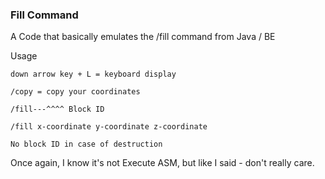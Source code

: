 ### Fill Command

A Code that basically emulates the /fill command from Java / BE

Usage

```
down arrow key + L = keyboard display

/copy = copy your coordinates

/fill---^^^^ Block ID

/fill x-coordinate y-coordinate z-coordinate

No block ID in case of destruction
```

Once again, I know it's not Execute ASM, but like I said - don't really care.
